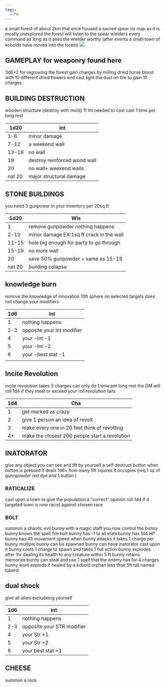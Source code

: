 ```yaml
---
tags:
  - PW
---
```

a small forest of about 2km that once housed a sacred spear no map as it is mostly unexplored
the forest will listen to the spear wielders every command as long as it sees the wielder worthy 
(after events a small town of kobolds have moved into the forest)
![](https://i.imgur.com/g1Ikiae.png)

GAMEPLAY for weaponry found here 
---
3d6+2 for regrowing the forest 
gain charges by milling dried horse blood with 10 different dried flowers and cast light the dust on fire to gain 10 charges 

BUILDING DESTRUCTION 
---
 wooden structure (destroy with mold)
11 Int needed to cast 
cast 1 time per long rest

| 1d20   | int                          |
| ------ | ---------------------------- |
| 1-6    | minor damage                 |
| 7-12   | a weekend wall               |
| 13-18  | no wall                      |
| 19     | destroy reinforced wood wall |
| 20     | no wall+ weekend walls       |
| nat 20 | major structural damage      |


STONE BUILDINGS 
---
you need 3 gunpower in your inventory per 20sq ft 

| 1d20   | Wis                                      |
| ------ | ---------------------------------------- |
| 1      | remove gunpowder nothing happens         |
| 2-10   | minor damage EX:1sq ft crack in the wall |
| 11-15  | hole big enough for party to go through  |
| 15-19  | no more wall                             |
| 20     | save 50% gunpowder + same as 15-19       |
| nat 20 | building colapse                         |

knowledge burn 
---
remove the knowledge of innovation 
10ft sphere on selected targets
does not change your modifiers 

| 1d6 | Int                        |
| --- | -------------------------- |
| 1   | nothing happens            |
| 2-3 | opposite your Int modifier |
| 4   | your -Int -1               |
| 5   | your -Int -2               |
| 6   | your -best stat -1         |
|     |                            |
Incite Revolution 
---
incite revolution takes 3 charges can only do 1 time per long rest 
the DM will roll 1d4 if they meet or exceed your roll revolution fails

| 1d4 | Cha                                            |
| --- | ---------------------------------------------- |
| 1   | get marked as crazy                            |
| 2   | give 1 person an idea of revolt                |
| 3   | make every one in 20 feet think of revolting   |
| 4+  | make the closest 200 people start a revolution |

INATORATOR
---
give any object you can see and lift by yourself a self destruct button 
when button is pressed it deals 1d6+ how many 5ft squires it occupies (req 1 oz of gunnpowder red dye and 1 button )

### RATICALIZE 
cast upon a town to give the population a "correct"  opinion 
roll 1d4 if 4 targeted town is now racist against chosen race 

### BOLT 
summon a chaotic evil bunny with a magic staff you now control the bunny 
bunny knows the spell fire bolt 
bunny has -1 to all stats
bunny has 1d4 HP
bunny has 45 movement speed
when bunny attacks it takes 1 charge per bunny 
multiple bunny can be spawned
bunny can have inatorator cast upon it
bunny costs 1 charge to spawn and takes 1 full action
bunny explodes after 1hr dealing its health to any creature within 5 ft
bunny retains memories 
bunny can steal and use 1 spell that the enemy has for 4 charges \
bunny wont explode if healed by a kobold orphan less than 5ft tall named tuberd

dual shock
---
give all allies excludeing yourself  

| 1d6 | int                        |
| --- | -------------------------- |
| 1   | nothing happens            |
| 2-3 | opposite your STR modifier |
| 4   | your Str +1                |
| 5   | your Str +2                |
| 6   | your best stat +1          |

CHEESE
---
summon a rock 